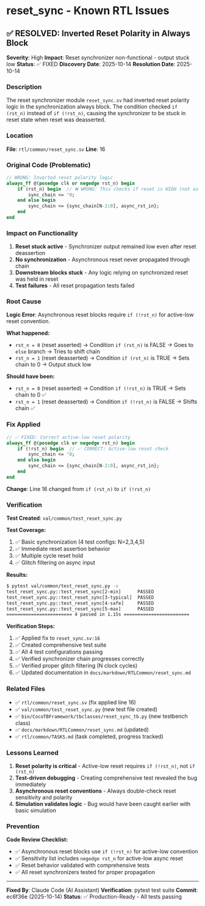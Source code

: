 # reset_sync - Known RTL Issues

## ✅ RESOLVED: Inverted Reset Polarity in Always Block

**Severity**: High
**Impact**: Reset synchronizer non-functional - output stuck low
**Status**: ✅ FIXED
**Discovery Date**: 2025-10-14
**Resolution Date**: 2025-10-14

### Description

The reset synchronizer module `reset_sync.sv` had inverted reset polarity logic in the synchronization always block. The condition checked `if (rst_n)` instead of `if (!rst_n)`, causing the synchronizer to be stuck in reset state when reset was deasserted.

### Location

**File**: `rtl/common/reset_sync.sv`
**Line**: 16

### Original Code (Problematic)

```systemverilog
// WRONG: Inverted reset polarity logic
always_ff @(posedge clk or negedge rst_n) begin
    if (rst_n) begin  // ❌ WRONG: This checks if reset is HIGH (not asserted)
        sync_chain <= '0;
    end else begin
        sync_chain <= {sync_chain[N-2:0], async_rst_in};
    end
end
```

### Impact on Functionality

1. **Reset stuck active** - Synchronizer output remained low even after reset deassertion
2. **No synchronization** - Asynchronous reset never propagated through chain
3. **Downstream blocks stuck** - Any logic relying on synchronized reset was held in reset
4. **Test failures** - All reset propagation tests failed

### Root Cause

**Logic Error**: Asynchronous reset blocks require `if (!rst_n)` for active-low reset convention.

**What happened:**
- `rst_n = 0` (reset asserted) → Condition `if (rst_n)` is FALSE → Goes to `else` branch → Tries to shift chain
- `rst_n = 1` (reset deasserted) → Condition `if (rst_n)` is TRUE → Sets chain to 0 → Output stuck low

**Should have been:**
- `rst_n = 0` (reset asserted) → Condition `if (!rst_n)` is TRUE → Sets chain to 0 ✅
- `rst_n = 1` (reset deasserted) → Condition `if (!rst_n)` is FALSE → Shifts chain ✅

### Fix Applied

```systemverilog
// ✅ FIXED: Correct active-low reset polarity
always_ff @(posedge clk or negedge rst_n) begin
    if (!rst_n) begin  // ✅ CORRECT: Active-low reset check
        sync_chain <= '0;
    end else begin
        sync_chain <= {sync_chain[N-2:0], async_rst_in};
    end
end
```

**Change**: Line 16 changed from `if (rst_n)` to `if (!rst_n)`

### Verification

**Test Created**: `val/common/test_reset_sync.py`

**Test Coverage:**
1. ✅ Basic synchronization (4 test configs: N=2,3,4,5)
2. ✅ Immediate reset assertion behavior
3. ✅ Multiple cycle reset hold
4. ✅ Glitch filtering on async input

**Results:**
```bash
$ pytest val/common/test_reset_sync.py -v
test_reset_sync.py::test_reset_sync[2-min]      PASSED
test_reset_sync.py::test_reset_sync[3-typical]  PASSED
test_reset_sync.py::test_reset_sync[4-safe]     PASSED
test_reset_sync.py::test_reset_sync[5-max]      PASSED
======================== 4 passed in 1.15s ========================
```

**Verification Steps:**
1. ✅ Applied fix to `reset_sync.sv:16`
2. ✅ Created comprehensive test suite
3. ✅ All 4 test configurations passing
4. ✅ Verified synchronizer chain progresses correctly
5. ✅ Verified proper glitch filtering (N clock cycles)
6. ✅ Updated documentation in `docs/markdown/RTLCommon/reset_sync.md`

### Related Files

- ✅ `rtl/common/reset_sync.sv` (fix applied line 16)
- ✅ `val/common/test_reset_sync.py` (new test file created)
- ✅ `bin/CocoTBFramework/tbclasses/reset_sync_tb.py` (new testbench class)
- ✅ `docs/markdown/RTLCommon/reset_sync.md` (updated)
- ✅ `rtl/common/TASKS.md` (task completed, progress tracked)

### Lessons Learned

1. **Reset polarity is critical** - Active-low reset requires `if (!rst_n)`, not `if (rst_n)`
2. **Test-driven debugging** - Creating comprehensive test revealed the bug immediately
3. **Asynchronous reset conventions** - Always double-check reset sensitivity and polarity
4. **Simulation validates logic** - Bug would have been caught earlier with basic simulation

### Prevention

**Code Review Checklist:**
- ✅ Asynchronous reset blocks use `if (!rst_n)` for active-low convention
- ✅ Sensitivity list includes `negedge rst_n` for active-low async reset
- ✅ Reset behavior validated with comprehensive tests
- ✅ All reset synchronizers tested for proper propagation

---

**Fixed By**: Claude Code (AI Assistant)
**Verification**: pytest test suite
**Commit**: ec6f36e (2025-10-14)
**Status**: ✅ Production-Ready - All tests passing
